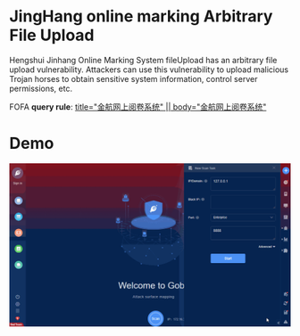 # JingHang online marking Arbitrary File Upload

Hengshui Jinhang Online Marking System fileUpload has an arbitrary file upload vulnerability. Attackers can use this vulnerability to upload malicious Trojan horses to obtain sensitive system information, control server permissions, etc.

FOFA **query rule**: [title="金航网上阅卷系统" || body="金航网上阅卷系统"](https://fofa.so/result?qbase64=dGl0bGU9IumHkeiIque9keS4iumYheWNt%2Bezu%2Be7nyJ8fGJvZHk9IumHkeiIque9keS4iumYheWNt%2Bezu%2Be7nyI%3D)

# Demo



![](JingHang_online_marking_Arbitrary_File_Upload.gif)
